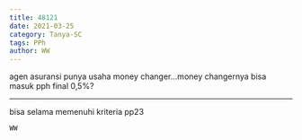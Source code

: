 ```yaml
---
title: 48121
date: 2021-03-25
category: Tanya-SC
tags: PPh
author: WW
---
```


agen asuransi punya usaha money changer...money changernya bisa masuk pph final 0,5%?

---

bisa selama memenuhi kriteria pp23

`WW`
